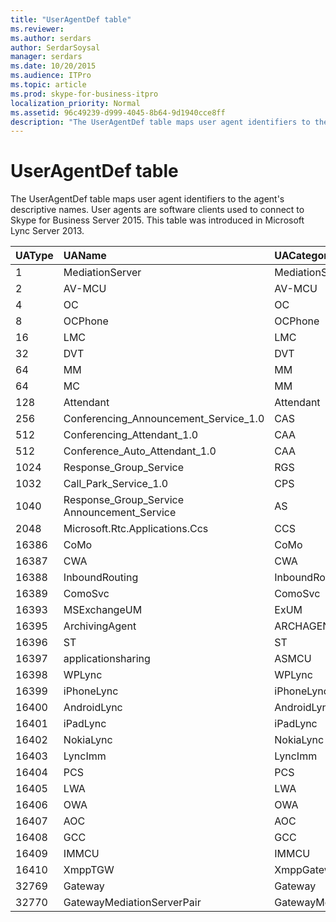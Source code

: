 ```yaml
---
title: "UserAgentDef table"
ms.reviewer: 
ms.author: serdars
author: SerdarSoysal
manager: serdars
ms.date: 10/20/2015
ms.audience: ITPro
ms.topic: article
ms.prod: skype-for-business-itpro
localization_priority: Normal
ms.assetid: 96c49239-d999-4045-8b64-9d1940cce8ff
description: "The UserAgentDef table maps user agent identifiers to the agent's descriptive names. User agents are software clients used to connect to Skype for Business Server 2015. This table was introduced in Microsoft Lync Server 2013."
---
```


# UserAgentDef table
 
The UserAgentDef table maps user agent identifiers to the agent's descriptive names. User agents are software clients used to connect to Skype for Business Server 2015. This table was introduced in Microsoft Lync Server 2013.
  
|**UAType**|**UAName**|**UACategory**|
|:-----|:-----|:-----|
|1  <br/> |MediationServer  <br/> |MediationServer  <br/> |
|2  <br/> |AV-MCU  <br/> |AV-MCU  <br/> |
|4  <br/> |OC  <br/> |OC  <br/> |
|8  <br/> |OCPhone  <br/> |OCPhone  <br/> |
|16  <br/> |LMC  <br/> |LMC  <br/> |
|32  <br/> |DVT  <br/> |DVT  <br/> |
|64  <br/> |MM  <br/> |MM  <br/> |
|64  <br/> |MC  <br/> |MM  <br/> |
|128  <br/> |Attendant  <br/> |Attendant  <br/> |
|256  <br/> |Conferencing_Announcement_Service_1.0  <br/> |CAS  <br/> |
|512  <br/> |Conferencing_Attendant_1.0  <br/> |CAA  <br/> |
|512  <br/> |Conference_Auto_Attendant_1.0  <br/> |CAA  <br/> |
|1024  <br/> |Response_Group_Service  <br/> |RGS  <br/> |
|1032  <br/> |Call_Park_Service_1.0  <br/> |CPS  <br/> |
|1040  <br/> |Response_Group_Service Announcement_Service  <br/> |AS  <br/> |
|2048  <br/> |Microsoft.Rtc.Applications.Ccs  <br/> |CCS  <br/> |
|16386  <br/> |CoMo  <br/> |CoMo  <br/> |
|16387  <br/> |CWA  <br/> |CWA  <br/> |
|16388  <br/> |InboundRouting  <br/> |InboundRouting  <br/> |
|16389  <br/> |ComoSvc  <br/> |ComoSvc  <br/> |
|16393  <br/> |MSExchangeUM  <br/> |ExUM  <br/> |
|16395  <br/> |ArchivingAgent  <br/> |ARCHAGENT  <br/> |
|16396  <br/> |ST  <br/> |ST  <br/> |
|16397  <br/> |applicationsharing  <br/> |ASMCU  <br/> |
|16398  <br/> |WPLync  <br/> |WPLync  <br/> |
|16399  <br/> |iPhoneLync  <br/> |iPhoneLync  <br/> |
|16400  <br/> |AndroidLync  <br/> |AndroidLync  <br/> |
|16401  <br/> |iPadLync  <br/> |iPadLync  <br/> |
|16402  <br/> |NokiaLync  <br/> |NokiaLync  <br/> |
|16403  <br/> |LyncImm  <br/> |LyncImm  <br/> |
|16404  <br/> |PCS  <br/> |PCS  <br/> |
|16405  <br/> |LWA  <br/> |LWA  <br/> |
|16406  <br/> |OWA  <br/> |OWA  <br/> |
|16407  <br/> |AOC  <br/> |AOC  <br/> |
|16408  <br/> |GCC  <br/> |GCC  <br/> |
|16409  <br/> |IMMCU  <br/> |IMMCU  <br/> |
|16410  <br/> |XmppTGW  <br/> |XmppGateway  <br/> |
|32769  <br/> |Gateway  <br/> |Gateway  <br/> |
|32770  <br/> |GatewayMediationServerPair  <br/> |GatewayMediationServerPair  <br/> |
   

